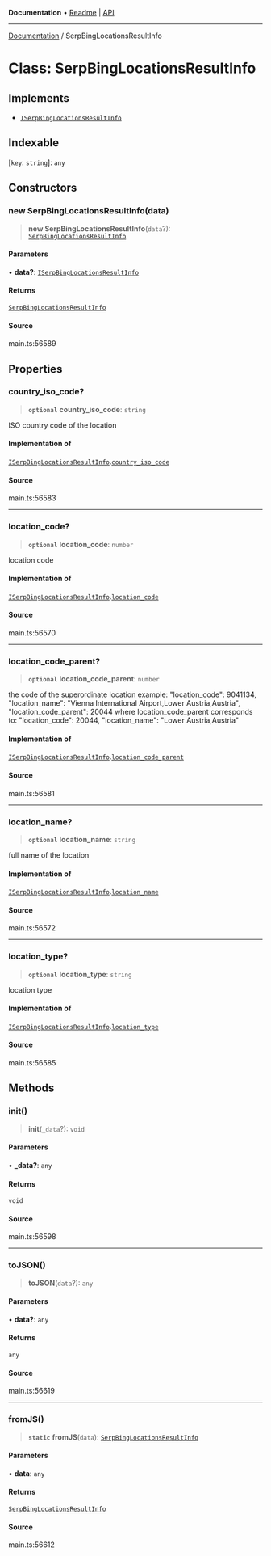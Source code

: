**Documentation** • [Readme](../README.md) \| [API](../globals.md)

***

[Documentation](../README.md) / SerpBingLocationsResultInfo

# Class: SerpBingLocationsResultInfo

## Implements

- [`ISerpBingLocationsResultInfo`](../interfaces/ISerpBingLocationsResultInfo.md)

## Indexable

 \[`key`: `string`\]: `any`

## Constructors

### new SerpBingLocationsResultInfo(data)

> **new SerpBingLocationsResultInfo**(`data`?): [`SerpBingLocationsResultInfo`](SerpBingLocationsResultInfo.md)

#### Parameters

• **data?**: [`ISerpBingLocationsResultInfo`](../interfaces/ISerpBingLocationsResultInfo.md)

#### Returns

[`SerpBingLocationsResultInfo`](SerpBingLocationsResultInfo.md)

#### Source

main.ts:56589

## Properties

### country\_iso\_code?

> **`optional`** **country\_iso\_code**: `string`

ISO country code of the location

#### Implementation of

[`ISerpBingLocationsResultInfo`](../interfaces/ISerpBingLocationsResultInfo.md).[`country_iso_code`](../interfaces/ISerpBingLocationsResultInfo.md#country_iso_code)

#### Source

main.ts:56583

***

### location\_code?

> **`optional`** **location\_code**: `number`

location code

#### Implementation of

[`ISerpBingLocationsResultInfo`](../interfaces/ISerpBingLocationsResultInfo.md).[`location_code`](../interfaces/ISerpBingLocationsResultInfo.md#location_code)

#### Source

main.ts:56570

***

### location\_code\_parent?

> **`optional`** **location\_code\_parent**: `number`

the code of the superordinate location
example:
"location_code": 9041134,
"location_name": "Vienna International Airport,Lower Austria,Austria",
"location_code_parent": 20044
where location_code_parent corresponds to:
"location_code": 20044,
"location_name": "Lower Austria,Austria"

#### Implementation of

[`ISerpBingLocationsResultInfo`](../interfaces/ISerpBingLocationsResultInfo.md).[`location_code_parent`](../interfaces/ISerpBingLocationsResultInfo.md#location_code_parent)

#### Source

main.ts:56581

***

### location\_name?

> **`optional`** **location\_name**: `string`

full name of the location

#### Implementation of

[`ISerpBingLocationsResultInfo`](../interfaces/ISerpBingLocationsResultInfo.md).[`location_name`](../interfaces/ISerpBingLocationsResultInfo.md#location_name)

#### Source

main.ts:56572

***

### location\_type?

> **`optional`** **location\_type**: `string`

location type

#### Implementation of

[`ISerpBingLocationsResultInfo`](../interfaces/ISerpBingLocationsResultInfo.md).[`location_type`](../interfaces/ISerpBingLocationsResultInfo.md#location_type)

#### Source

main.ts:56585

## Methods

### init()

> **init**(`_data`?): `void`

#### Parameters

• **\_data?**: `any`

#### Returns

`void`

#### Source

main.ts:56598

***

### toJSON()

> **toJSON**(`data`?): `any`

#### Parameters

• **data?**: `any`

#### Returns

`any`

#### Source

main.ts:56619

***

### fromJS()

> **`static`** **fromJS**(`data`): [`SerpBingLocationsResultInfo`](SerpBingLocationsResultInfo.md)

#### Parameters

• **data**: `any`

#### Returns

[`SerpBingLocationsResultInfo`](SerpBingLocationsResultInfo.md)

#### Source

main.ts:56612
